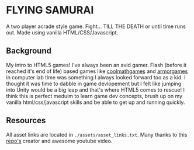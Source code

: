 # FLYING SAMURAI

A two player acrade style game.
Fight... TILL THE DEATH or until time runs out.
Made using vanilla HTML/CSS/Javascript.

## Background

My intro to HTML5 games!
I've always been an avid gamer. Flash (before it reached it's end of life) based games like [coolmathgames](https://www.coolmathgames.com/) and [armorgames](https://armorgames.com/) in computer lab time was something I always looked forward too as a kid. I thought it was time to dabble in game devlopement but I felt like jumping into Unity would be a big leap and that's where HTML5 comes to rescue! I think this is perfect meduim to learn game dev concepts, brush up on my vanilla html/css/javascript skills and be able to get up and running quickly.

## Resources

All asset links are located in ```./assets/asset_links.txt```.
Many thanks to this [repo's](https://github.com/chriscourses/fighting-game) creator and awesome youtube video.